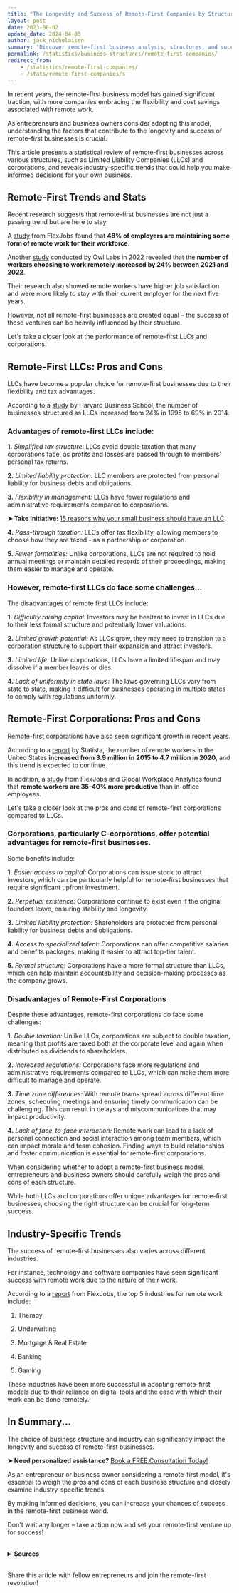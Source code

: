 ```yaml
---
title: "The Longevity and Success of Remote-First Companies by Structure"
layout: post
date: 2023-08-02
update_date: 2024-04-03
author: jack_nicholaisen
summary: "Discover remote-first business analysis, structures, and success factors. Gain insights and trends for your venture. Unlock secrets to thrive remotely HERE!"
permalink: /statistics/business-structures/remote-first-companies/
redirect_from: 
    - /statistics/remote-first-companies/
    - /stats/remote-first-companies/s
---
```


In recent years, the remote-first business model has gained significant traction, with more companies embracing the flexibility and cost savings associated with remote work. 

As entrepreneurs and business owners consider adopting this model, understanding the factors that contribute to the longevity and success of remote-first businesses is crucial. 

This article presents a statistical review of remote-first businesses across various structures, such as Limited Liability Companies (LLCs) and corporations, and reveals industry-specific trends that could help you make informed decisions for your own business.

## Remote-First Trends and Stats

Recent research suggests that remote-first businesses are not just a passing trend but are here to stay. 

A [study](https://www.flexjobs.com/blog/post/remote-work-statistics/) from FlexJobs found that **48% of employers are maintaining some form of remote work for their workforce**.

Another [study](https://www.owllabs.com/state-of-remote-work/2022) conducted by Owl Labs in 2022 revealed that the **number of workers choosing to work remotely increased by 24% between 2021 and 2022**. 

Their research also showed remote workers have higher job satisfaction and were more likely to stay with their current employer for the next five years.

However, not all remote-first businesses are created equal – the success of these ventures can be heavily influenced by their structure. 

Let's take a closer look at the performance of remote-first LLCs and corporations.

## Remote-First LLCs: Pros and Cons

LLCs have become a popular choice for remote-first businesses due to their flexibility and tax advantages. 

According to a [study](https://papers.ssrn.com/sol3/papers.cfm?abstract_id=2951158) by Harvard Business School, the number of businesses structured as LLCs increased from 24% in 1995 to 69% in 2014.

### Advantages of remote-first LLCs include:

**1.**  *Simplified tax structure*: LLCs avoid double taxation that many corporations face, as profits and losses are passed through to members' personal tax returns.

**2.**  *Limited liability protection:* LLC members are protected from personal liability for business debts and obligations.

**3.**  *Flexibility in management:* LLCs have fewer regulations and administrative requirements compared to corporations.

<p><b>➤ Take Initiative: </b> <a href="https://www.businessinitiative.org/llc/benefits-for-small-businesses/"> 15 reasons why your small business should have an LLC</a></p>

**4.**  *Pass-through taxation:* LLCs offer tax flexibility, allowing members to choose how they are taxed - as a partnership or corporation.

**5.**  *Fewer formalities:* Unlike corporations, LLCs are not required to hold annual meetings or maintain detailed records of their proceedings, making them easier to manage and operate.

### However, remote-first LLCs do face some challenges...

The disadvantages of remote first LLCs include: 

**1.**  *Difficulty raising capital:* Investors may be hesitant to invest in LLCs due to their less formal structure and potentially lower valuations.

**2.**  *Limited growth potential:* As LLCs grow, they may need to transition to a corporation structure to support their expansion and attract investors.

**3.**  *Limited life:* Unlike corporations, LLCs have a limited lifespan and may dissolve if a member leaves or dies.

**4.**  *Lack of uniformity in state laws:* The laws governing LLCs vary from state to state, making it difficult for businesses operating in multiple states to comply with regulations uniformly.

## Remote-First Corporations: Pros and Cons

Remote-first corporations have also seen significant growth in recent years. 

According to a [report](https://www.statista.com/statistics/1177421/number-of-remote-workers-in-the-us/) by Statista, the number of remote workers in the United States **increased from 3.9 million in 2015 to 4.7 million in 2020**, and this trend is expected to continue.

In addition, a [study](https://www.flexjobs.com/blog/post/remote-work-statistics/) from FlexJobs and Global Workplace Analytics found that **remote workers are 35-40% more productive** than in-office employees.

Let's take a closer look at the pros and cons of remote-first corporations compared to LLCs.

### Corporations, particularly C-corporations, offer potential advantages for remote-first businesses. 

Some benefits include:

**1.**  *Easier access to capital:* Corporations can issue stock to attract investors, which can be particularly helpful for remote-first businesses that require significant upfront investment.

**2.**  *Perpetual existence:* Corporations continue to exist even if the original founders leave, ensuring stability and longevity.

**3.**  *Limited liability protection:* Shareholders are protected from personal liability for business debts and obligations.

**4.**  *Access to specialized talent:* Corporations can offer competitive salaries and benefits packages, making it easier to attract top-tier talent.

**5.**  *Formal structure:* Corporations have a more formal structure than LLCs, which can help maintain accountability and decision-making processes as the company grows.

### Disadvantages of Remote-First Corporations

Despite these advantages, remote-first corporations do face some challenges:

**1.**  *Double taxation:* Unlike LLCs, corporations are subject to double taxation, meaning that profits are taxed both at the corporate level and again when distributed as dividends to shareholders.

**2.**  *Increased regulations:* Corporations face more regulations and administrative requirements compared to LLCs, which can make them more difficult to manage and operate.

**3.**  *Time zone differences:* With remote teams spread across different time zones, scheduling meetings and ensuring timely communication can be challenging. This can result in delays and miscommunications that may impact productivity.

**4.**  *Lack of face-to-face interaction:* Remote work can lead to a lack of personal connection and social interaction among team members, which can impact morale and team cohesion. Finding ways to build relationships and foster communication is essential for remote-first corporations.

When considering whether to adopt a remote-first business model, entrepreneurs and business owners should carefully weigh the pros and cons of each structure. 

While both LLCs and corporations offer unique advantages for remote-first businesses, choosing the right structure can be crucial for long-term success.

## Industry-Specific Trends

The success of remote-first businesses also varies across different industries. 

For instance, technology and software companies have seen significant success with remote work due to the nature of their work. 

According to a [report](https://www.flexjobs.com/blog/post/highest-growth-flexible-career-categories-monthly/) from FlexJobs, the top 5 industries for remote work include:

1.  Therapy

2.  Underwriting

3.  Mortgage & Real Estate

4.  Banking

5.  Gaming

These industries have been more successful in adopting remote-first models due to their reliance on digital tools and the ease with which their work can be done remotely.

## In Summary...

The choice of business structure and industry can significantly impact the longevity and success of remote-first businesses. 

<p><b>➤ Need personalized assistance? </b> <a href="https://calendly.com/businessinitiative/30-minute-consultation-call" target="_blank"> Book a FREE Consultation Today!</a></p>

As an entrepreneur or business owner considering a remote-first model, it's essential to weigh the pros and cons of each business structure and closely examine industry-specific trends. 

By making informed decisions, you can increase your chances of success in the remote-first business world.

Don't wait any longer – take action now and set your remote-first venture up for success! 

<br>
<details>
<summary><b>Sources</b></summary>
<br>
<ul>
    <li><a href="https://www.flexjobs.com/blog/post/remote-work-statistics/">FlexJobs</a></li>
    <li><a href="https://owllabs.com/state-of-remote-work/2022">Owl Labs State of Remote Work 2022</a></li>
    <li><a href="https://papers.ssrn.com/sol3/papers.cfm?abstract_id=2951158">Harvard Business School Study on LLCs</a></li>
    <li><a href="https://www.flexjobs.com/blog/post/companies-hiring-remote-work-from-home-job/">FlexJobs</a></li>
</ul>
</details>
<br>

Share this article with fellow entrepreneurs and join the remote-first revolution!

